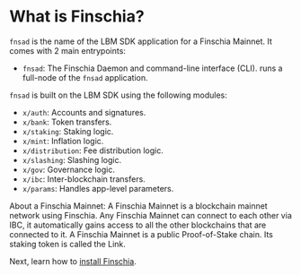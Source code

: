 <!--
order: 1
-->

# What is Finschia?

`fnsad` is the name of the LBM SDK application for a Finschia Mainnet. It comes with 2 main entrypoints:

- `fnsad`: The Finschia Daemon and command-line interface (CLI). runs a full-node of the `fnsad` application.

`fnsad` is built on the LBM SDK using the following modules:

- `x/auth`: Accounts and signatures.
- `x/bank`: Token transfers.
- `x/staking`: Staking logic.
- `x/mint`: Inflation logic.
- `x/distribution`: Fee distribution logic.
- `x/slashing`: Slashing logic.
- `x/gov`: Governance logic.
- `x/ibc`: Inter-blockchain transfers.
- `x/params`: Handles app-level parameters.

About a Finschia Mainnet: A Finschia Mainnet is a blockchain mainnet network using Finschia. Any Finschia Mainnet can connect to each other via IBC, it automatically gains access to all the other blockchains that are connected to it. A Finschia Mainnet is a public Proof-of-Stake chain. Its staking token is called the Link.

Next, learn how to [install Finschia](./installation.md).
